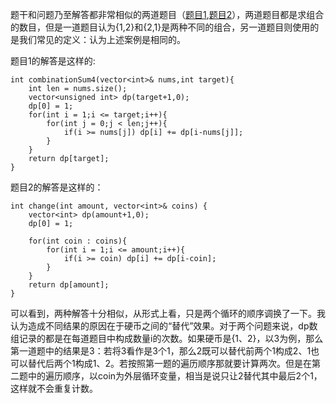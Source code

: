 题干和问题乃至解答都非常相似的两道题目（[题目1](https://leetcode.com/problems/combination-sum-iv/),[题目2](https://leetcode.com/problems/coin-change-2/)），两道题目都是求组合的数目，但是一道题目认为{1,2}和{2,1}是两种不同的组合，另一道题目则使用的是我们常见的定义：认为上述案例是相同的。

题目1的解答是这样的:
```
int combinationSum4(vector<int>& nums,int target){
    int len = nums.size();
    vector<unsigned int> dp(target+1,0);
    dp[0] = 1;
    for(int i = 1;i <= target;i++){
        for(int j = 0;j < len;j++){
            if(i >= nums[j]) dp[i] += dp[i-nums[j]];
        }
    }
    return dp[target];
}
```

题目2的解答是这样的：
```
int change(int amount, vector<int>& coins) {
    vector<int> dp(amount+1,0);
    dp[0] = 1;

    for(int coin : coins){
        for(int i = 1;i <= amount;i++){
            if(i >= coin) dp[i] += dp[i-coin];
        }
    }        
    return dp[amount];
}
```

可以看到，两种解答十分相似，从形式上看，只是两个循环的顺序调换了一下。我认为造成不同结果的原因在于硬币之间的“替代”效果。对于两个问题来说，dp数组记录的都是在每道题目中构成数量i的次数。如果硬币是{1、2}，以3为例，那么第一道题中的结果是3：若将3看作是3个1，那么2既可以替代前两个1构成2、1也可以替代后两个1构成1、2。若按照第一题的遍历顺序那就要计算两次。但是在第二题中的遍历顺序，以coin为外层循环变量，相当是说只让2替代其中最后2个1，这样就不会重复计数。